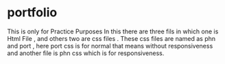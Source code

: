 # portfolio
This is only for Practice Purposes
In this there are three  fils in which one is Html File , and others two are css files . 
These css files are named as phn and port , 
here port css is for normal that means without responsiveness and another file is phn css which is for responsiveness.

